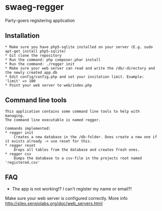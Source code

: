 swaeg-regger
============

Party-goers registering application

## Installation
	* Make sure you have php5-sqlite installed on your server (E.g. sudo apt-get install php5-sqlite)
	* Git clone the repository
	* Run the command: php composer.phar install
	* Run the command: ./regger init
	* Make sure your web server can read and write the /db/-directory and the newly created app.db
	* Edit config/config.php and set your invitation limit. Example: 'limit' => 100
	* Point your web server to web/index.php

## Command line tools

	This application contains some command line tools to help with managing.
	The command line executable is named regger.

	Commands implemented:
	* regger init   
		Creates a new database in the /db-folder. Does create a new one if it exists already -> use reset for this.
	* regger reset
		Drops all tables from the database and creates fresh ones.
	* regger csv
		Dumps the database to a csv-file in the projects root named 'registered.csv'

## FAQ

* The app is not working!? I can't register my name or email?!

Make sure your web server is configured correctly. More info http://silex.sensiolabs.org/doc/web_servers.html
		
